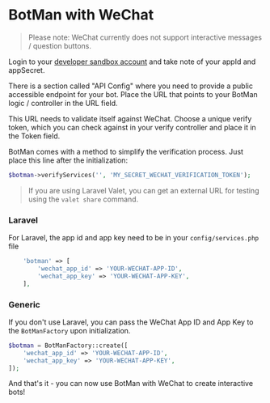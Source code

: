 # BotMan with WeChat

> Please note: WeChat currently does not support interactive messages / question buttons.

Login to your [developer sandbox account](http://admin.wechat.com/debug/cgi-bin/sandbox?t=sandbox/login) and take note of your appId and appSecret.

There is a section called "API Config" where you need to provide a public accessible endpoint for your bot.
Place the URL that points to your BotMan logic / controller in the URL field.

This URL needs to validate itself against WeChat. Choose a unique
verify token, which you can check against in your verify controller and place it in the Token field.

BotMan comes with a method to simplify the verification process. Just place this line after the initialization:

```php
$botman->verifyServices('', 'MY_SECRET_WECHAT_VERIFICATION_TOKEN');
```

> If you are using Laravel Valet, you can get an external URL for testing using the `valet share` command.

### Laravel

For Laravel, the app id and app key need to be in your `config/services.php` file

```php
    'botman' => [
        'wechat_app_id' => 'YOUR-WECHAT-APP-ID',
        'wechat_app_key' => 'YOUR-WECHAT-APP-KEY',
    ],
```

### Generic

If you don't use Laravel, you can pass the WeChat App ID and App Key to the `BotManFactory` upon initialization.


```php
$botman = BotManFactory::create([
    'wechat_app_id' => 'YOUR-WECHAT-APP-ID',
    'wechat_app_key' => 'YOUR-WECHAT-APP-KEY',
]);
```

And that's it - you can now use BotMan with WeChat to create interactive bots!